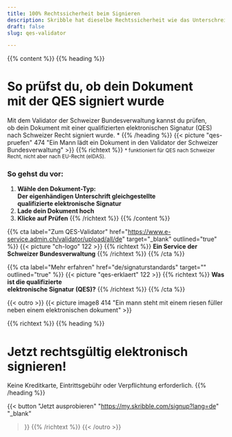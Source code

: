 ```yaml
---
title: 100% Rechtssicherheit beim Signieren
description: Skribble hat dieselbe Rechtssicherheit wie das Unterschreiben von Hand und bietet 100% Rechtssicherheit vor Gericht.
draft: false
slug: qes-validator

---
```


{{% content %}}
{{% heading %}}
# So prüfst du, ob dein Dokument <br class="hide-for-mobile">mit der QES signiert wurde
Mit dem Validator der Schweizer Bundesverwaltung kannst du prüfen, <br class="hide-for-mobile">ob dein Dokument mit einer qualifizierten elektronischen Signatur (QES) <br class="hide-for-mobile">nach Schweizer Recht signiert wurde. *
{{% /heading %}}
{{< picture "qes-pruefen" 474 "Ein Mann lädt ein Dokument in den Validator der Schweizer Bundesverwaltung" >}}
{{% richtext %}}
<small>* funktioniert für QES nach Schweizer Recht, nicht aber nach EU-Recht (eIDAS).</small>
### So gehst du vor:
1. **Wähle den Dokument-Typ: <br class="hide-for-mobile">Der eigenhändigen Unterschrift gleichgestellte <br class="hide-for-mobile">qualifizierte elektronische Signatur**
2. **Lade dein Dokument hoch**
3. **Klicke auf Prüfen**
{{% /richtext %}}
{{% /content %}}

{{% cta
  label="Zum QES-Validator"
  href="https://www.e-service.admin.ch/validator/upload/all/de"
  target="_blank"
  outlined="true"
%}}
{{< picture "ch-logo" 122 >}}
{{% richtext %}}
**Ein Service der Schweizer Bundesverwaltung**
{{% /richtext %}}
{{% /cta %}}

{{% cta
  label="Mehr erfahren"
  href="de/signaturstandards"
  target=""
  outlined="true"
%}}
{{< picture "qes-erklaert" 122 >}}
{{% richtext %}}
**Was ist die qualifizierte <br class="hide-for-mobile">elektronische Signatur (QES)?**
{{% /richtext %}}
{{% /cta %}}

[//]: # (--------------------------------------------------------------------------------------------------------------)

{{< outro >}}
{{< picture image8 414 "Ein mann steht mit einem riesen füller neben einem elektronischen dokument" >}}

{{% richtext %}}
{{% heading %}}
# Jetzt rechtsgültig elektronisch signieren!
Keine Kreditkarte, Eintrittsgebühr oder Verpflichtung erforderlich.
{{% /heading %}}

{{< button
  "Jetzt ausprobieren"
  "https://my.skribble.com/signup?lang=de"
  "_blank"
>}}
{{% /richtext %}}
{{< /outro >}}
